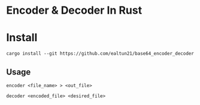 # Encoder & Decoder In Rust

# Install 

```
cargo install --git https://github.com/ealtun21/base64_encoder_decoder
```

## Usage

```
encoder <file_name> > <out_file>
```

```
decoder <encoded_file> <desired_file>
```